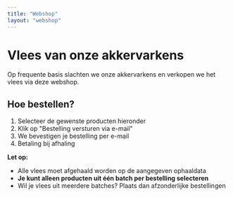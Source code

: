 ```yaml
---
title: "Webshop"
layout: "webshop"
---
```


# Vlees van onze akkervarkens

Op frequente basis slachten we onze akkervarkens en verkopen we het vlees via deze webshop.

## Hoe bestellen?

1. Selecteer de gewenste producten hieronder
2. Klik op "Bestelling versturen via e-mail"
3. We bevestigen je bestelling per e-mail
4. Betaling bij afhaling

**Let op:**

- Alle vlees moet afgehaald worden op de aangegeven ophaaldata
- **Je kunt alleen producten uit één batch per bestelling selecteren**
- Wil je vlees uit meerdere batches? Plaats dan afzonderlijke bestellingen


